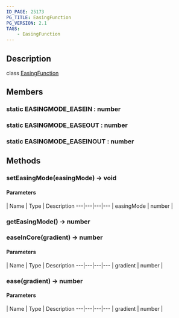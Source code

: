 ```yaml
---
ID_PAGE: 25173
PG_TITLE: EasingFunction
PG_VERSION: 2.1
TAGS:
    - EasingFunction
---
```

## Description

class [EasingFunction](/classes/3.1/EasingFunction)



## Members

### static EASINGMODE_EASEIN : number


### static EASINGMODE_EASEOUT : number


### static EASINGMODE_EASEINOUT : number


## Methods

### setEasingMode(easingMode) &rarr; void



#### Parameters
 | Name | Type | Description
---|---|---|---
 | easingMode | number | 

### getEasingMode() &rarr; number


### easeInCore(gradient) &rarr; number



#### Parameters
 | Name | Type | Description
---|---|---|---
 | gradient | number | 

### ease(gradient) &rarr; number



#### Parameters
 | Name | Type | Description
---|---|---|---
 | gradient | number | 


